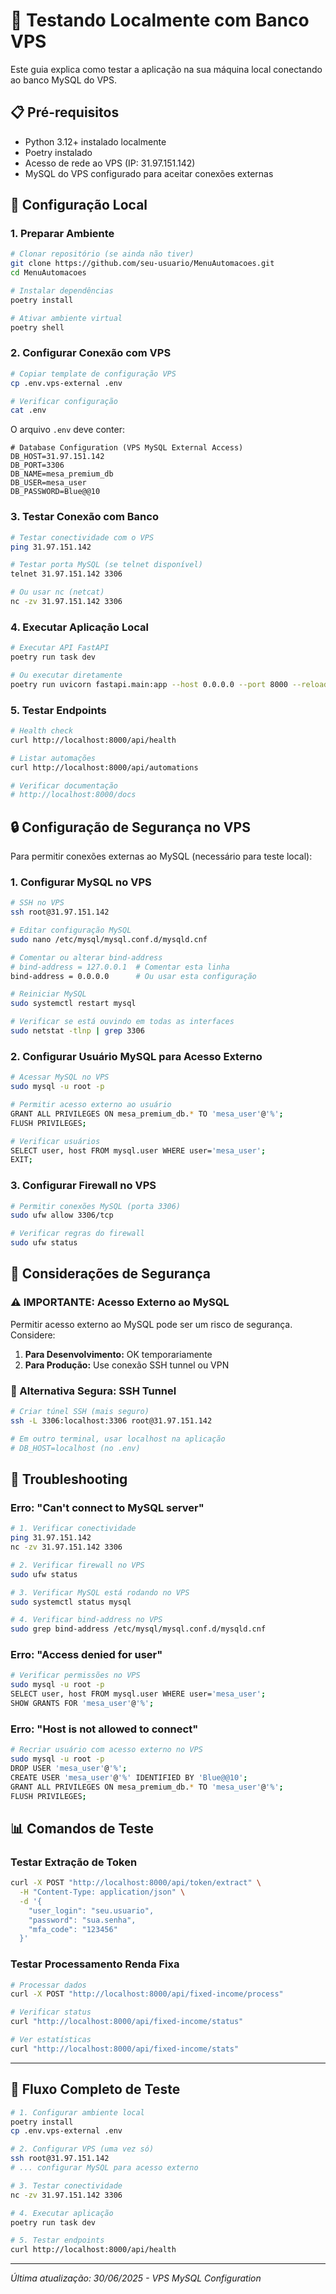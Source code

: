 # 🧪 Testando Localmente com Banco VPS

Este guia explica como testar a aplicação na sua máquina local conectando ao banco MySQL do VPS.

## 📋 Pré-requisitos

- Python 3.12+ instalado localmente
- Poetry instalado
- Acesso de rede ao VPS (IP: 31.97.151.142)
- MySQL do VPS configurado para aceitar conexões externas

## 🔧 Configuração Local

### 1. Preparar Ambiente
```bash
# Clonar repositório (se ainda não tiver)
git clone https://github.com/seu-usuario/MenuAutomacoes.git
cd MenuAutomacoes

# Instalar dependências
poetry install

# Ativar ambiente virtual
poetry shell
```

### 2. Configurar Conexão com VPS
```bash
# Copiar template de configuração VPS
cp .env.vps-external .env

# Verificar configuração
cat .env
```

O arquivo `.env` deve conter:
```env
# Database Configuration (VPS MySQL External Access)
DB_HOST=31.97.151.142
DB_PORT=3306
DB_NAME=mesa_premium_db
DB_USER=mesa_user
DB_PASSWORD=Blue@@10
```

### 3. Testar Conexão com Banco
```bash
# Testar conectividade com o VPS
ping 31.97.151.142

# Testar porta MySQL (se telnet disponível)
telnet 31.97.151.142 3306

# Ou usar nc (netcat)
nc -zv 31.97.151.142 3306
```

### 4. Executar Aplicação Local
```bash
# Executar API FastAPI
poetry run task dev

# Ou executar diretamente
poetry run uvicorn fastapi.main:app --host 0.0.0.0 --port 8000 --reload
```

### 5. Testar Endpoints
```bash
# Health check
curl http://localhost:8000/api/health

# Listar automações
curl http://localhost:8000/api/automations

# Verificar documentação
# http://localhost:8000/docs
```

## 🔒 Configuração de Segurança no VPS

Para permitir conexões externas ao MySQL (necessário para teste local):

### 1. Configurar MySQL no VPS
```bash
# SSH no VPS
ssh root@31.97.151.142

# Editar configuração MySQL
sudo nano /etc/mysql/mysql.conf.d/mysqld.cnf

# Comentar ou alterar bind-address
# bind-address = 127.0.0.1  # Comentar esta linha
bind-address = 0.0.0.0      # Ou usar esta configuração

# Reiniciar MySQL
sudo systemctl restart mysql

# Verificar se está ouvindo em todas as interfaces
sudo netstat -tlnp | grep 3306
```

### 2. Configurar Usuário MySQL para Acesso Externo
```bash
# Acessar MySQL no VPS
sudo mysql -u root -p

# Permitir acesso externo ao usuário
GRANT ALL PRIVILEGES ON mesa_premium_db.* TO 'mesa_user'@'%';
FLUSH PRIVILEGES;

# Verificar usuários
SELECT user, host FROM mysql.user WHERE user='mesa_user';
EXIT;
```

### 3. Configurar Firewall no VPS
```bash
# Permitir conexões MySQL (porta 3306)
sudo ufw allow 3306/tcp

# Verificar regras do firewall
sudo ufw status
```

## 🚨 Considerações de Segurança

### ⚠️ IMPORTANTE: Acesso Externo ao MySQL

Permitir acesso externo ao MySQL pode ser um risco de segurança. Considere:

1. **Para Desenvolvimento:** OK temporariamente
2. **Para Produção:** Use conexão SSH tunnel ou VPN

### 🔐 Alternativa Segura: SSH Tunnel
```bash
# Criar túnel SSH (mais seguro)
ssh -L 3306:localhost:3306 root@31.97.151.142

# Em outro terminal, usar localhost na aplicação
# DB_HOST=localhost (no .env)
```

## 🐛 Troubleshooting

### Erro: "Can't connect to MySQL server"
```bash
# 1. Verificar conectividade
ping 31.97.151.142
nc -zv 31.97.151.142 3306

# 2. Verificar firewall no VPS
sudo ufw status

# 3. Verificar MySQL está rodando no VPS
sudo systemctl status mysql

# 4. Verificar bind-address no VPS
sudo grep bind-address /etc/mysql/mysql.conf.d/mysqld.cnf
```

### Erro: "Access denied for user"
```bash
# Verificar permissões no VPS
sudo mysql -u root -p
SELECT user, host FROM mysql.user WHERE user='mesa_user';
SHOW GRANTS FOR 'mesa_user'@'%';
```

### Erro: "Host is not allowed to connect"
```bash
# Recriar usuário com acesso externo no VPS
sudo mysql -u root -p
DROP USER 'mesa_user'@'%';
CREATE USER 'mesa_user'@'%' IDENTIFIED BY 'Blue@@10';
GRANT ALL PRIVILEGES ON mesa_premium_db.* TO 'mesa_user'@'%';
FLUSH PRIVILEGES;
```

## 📊 Comandos de Teste

### Testar Extração de Token
```bash
curl -X POST "http://localhost:8000/api/token/extract" \
  -H "Content-Type: application/json" \
  -d '{
    "user_login": "seu.usuario",
    "password": "sua.senha",
    "mfa_code": "123456"
  }'
```

### Testar Processamento Renda Fixa
```bash
# Processar dados
curl -X POST "http://localhost:8000/api/fixed-income/process"

# Verificar status
curl "http://localhost:8000/api/fixed-income/status"

# Ver estatísticas
curl "http://localhost:8000/api/fixed-income/stats"
```

---

## 🔄 Fluxo Completo de Teste

```bash
# 1. Configurar ambiente local
poetry install
cp .env.vps-external .env

# 2. Configurar VPS (uma vez só)
ssh root@31.97.151.142
# ... configurar MySQL para acesso externo

# 3. Testar conectividade
nc -zv 31.97.151.142 3306

# 4. Executar aplicação
poetry run task dev

# 5. Testar endpoints
curl http://localhost:8000/api/health
```

---

*Última atualização: 30/06/2025 - VPS MySQL Configuration*
